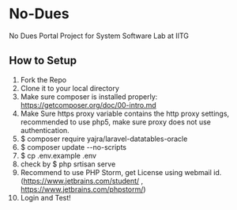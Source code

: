 # No-Dues
No Dues Portal Project for System Software Lab at IITG

## How to Setup
1. Fork the Repo
2. Clone it to your local directory
3. Make sure composer is installed properly: https://getcomposer.org/doc/00-intro.md
4. Make Sure https proxy variable contains the http proxy settings, recommended to use php5, make sure proxy does not use authentication.
4. $ composer require yajra/laravel-datatables-oracle
5. $ composer update --no-scripts
6. $ cp .env.example .env
7. check by $ php srtisan serve
8. Recommend to use PHP Storm, get License using webmail id. (https://www.jetbrains.com/student/ , https://www.jetbrains.com/phpstorm/)
9. Login and Test!

